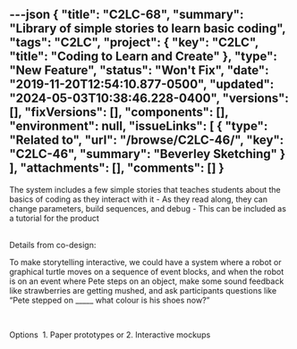 ---json
{
  "title": "C2LC-68",
  "summary": "Library of simple stories to learn basic coding",
  "tags": "C2LC",
  "project": {
    "key": "C2LC",
    "title": "Coding to Learn and Create"
  },
  "type": "New Feature",
  "status": "Won't Fix",
  "date": "2019-11-20T12:54:10.877-0500",
  "updated": "2024-05-03T10:38:46.228-0400",
  "versions": [],
  "fixVersions": [],
  "components": [],
  "environment": null,
  "issueLinks": [
    {
      "type": "Related to",
      "url": "/browse/C2LC-46/",
      "key": "C2LC-46",
      "summary": "Beverley Sketching"
    }
  ],
  "attachments": [],
  "comments": []
}
---
The system includes a few simple stories that teaches students about the basics of coding as they interact with it - As they read along, they can change parameters, build sequences, and debug - This can be included as a tutorial for the product

 \
Details from co-design:

To make storytelling interactive, we could have a system where a robot or graphical turtle moves on a sequence of event blocks, and when the robot is on an event where Pete steps on an object, make some sound feedback like strawberries are getting mushed, and ask participants questions like “Pete stepped on \_\_\_\_\_ what colour is his shoes now?”

 

Options  1. Paper prototypes or 2. Interactive mockups

        
